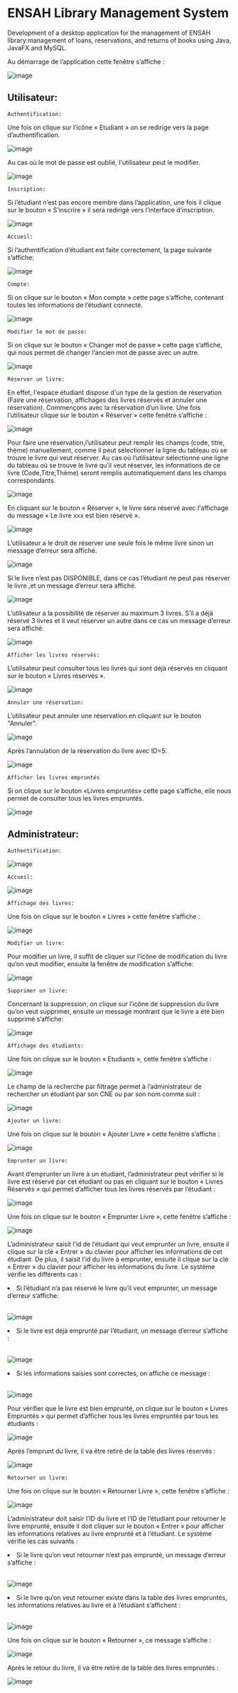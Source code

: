 # ENSAH Library Management System
Development of a desktop application for the management of ENSAH library:management of loans, reservations, and returns of books using Java, JavaFX and MySQL.

Au démarrage de l’application cette fenêtre s’affiche :

![image](https://user-images.githubusercontent.com/78702422/146660740-28a43d45-4225-43eb-bf1d-dfce51997411.png) 

   ## Utilisateur:
  
	Authentification:
Une fois on clique sur l’icône « Etudiant » on se redirige vers la page d’authentification.

![image](https://user-images.githubusercontent.com/78702422/146660759-d0eddc12-e719-43cd-a6c5-9f577e04ef4a.png)

Au cas où le mot de passe est oublié, l'utilisateur peut le modifier.

![image](https://user-images.githubusercontent.com/78702422/146660828-ae3f276c-1e1c-4571-8105-83ef7417e85f.png)

	Inscription:
Si l’étudiant n’est pas encore membre dans l’application, une fois il clique sur le bouton « S’inscrire » il sera redirigé vers l’interface d’inscription.

![image](https://user-images.githubusercontent.com/78702422/146660855-da011215-04f2-4680-9f1d-30f104a42cfa.png)

	Accueil:
Si l’authentification d’étudiant est faite correctement, la page suivante s’affiche:

![image](https://user-images.githubusercontent.com/78702422/146660888-9c4de66a-f92e-4bb0-a969-d51c6865fcc7.png)

	Compte:
Si on clique sur le bouton « Mon compte » cette page s’affiche, contenant toutes les informations de l’étudiant connecté.

![image](https://user-images.githubusercontent.com/78702422/146660897-5b8ee933-800b-490c-abe4-31334a03d9fb.png)

	Modifier le mot de passe:
Si on clique sur le bouton « Changer mot de passe » cette page s’affiche, qui nous permet de changer l’ancien mot de passe avec un autre.

![image](https://user-images.githubusercontent.com/78702422/146660923-2ca142f6-403d-4f5b-a9b4-05e97bdbdcd6.png)

	Réserver un livre:
En effet, l'espace étudiant dispose d'un type de la gestion de réservation (Faire une réservation, affichages des livres réservés et annuler une réservation). Commençons avec la réservation d’un livre.
Une fois l’utilisateur clique sur le bouton « Réserver » cette fenêtre s’affiche :

![image](https://user-images.githubusercontent.com/78702422/146660938-9167dacb-0e15-40b7-99bc-47c4f466d702.png)

Pour faire une réservation,l’utilisateur peut remplir les champs (code, titre, thème) manuellement, comme il peut sélectionner la ligne du tableau où se trouve le livre qui veut réserver.
Au cas où l’utilisateur sélectionne une ligne du tableau où se trouve le livre qu’il veut réserver, les informations de ce livre (Code,Titre,Thème) seront remplis automatiquement dans les champs correspondants.

![image](https://user-images.githubusercontent.com/78702422/146661154-183b671d-1931-4683-b0c0-8db374d62d7e.png)

En cliquant sur le bouton « Réserver », le livre sera réservé avec l'affichage du message « Le livre xxx est bien réservé ».

![image](https://user-images.githubusercontent.com/78702422/146661166-1b155c59-d9db-4412-a7e0-b6ec890e6e88.png)

L’utilisateur a le droit de réserver une seule fois le même livre sinon un message d’erreur sera affiché.

![image](https://user-images.githubusercontent.com/78702422/146661219-cb521984-a789-4805-acf1-ad50954c2325.png)

Si le livre n’est pas DISPONIBLE, dans ce cas l’étudiant ne peut pas réserver le livre ,et un message d’erreur sera affiché.

![image](https://user-images.githubusercontent.com/78702422/146661239-d2fd3d3b-1a08-4cec-b6b0-03b0e66d14f4.png)

L’utilisateur a la possibilité de réserver au maximum 3 livres.
S’il a déjà réservé 3 livres et il veut réserver un autre dans ce cas un message d’erreur sera affiché.

![image](https://user-images.githubusercontent.com/78702422/146661297-abb77b74-5eb8-4466-8d8b-dfe3fd74c294.png)

	Afficher les livres réservés:
L’utilisateur peut consulter tous les livres qui sont déjà réservés en cliquant sur le bouton « Livres réservés ».

![image](https://user-images.githubusercontent.com/78702422/146661321-04e0310b-b723-4957-9b96-f5175e6ff0f7.png)

	Annuler une réservation:
L’utilisateur peut annuler une réservation en cliquant sur le bouton "Annuler".

![image](https://user-images.githubusercontent.com/78702422/146661330-c3369823-863f-4578-8ba9-4b60bc1611a9.png)

Après l’annulation de la réservation du livre avec ID=5.

![image](https://user-images.githubusercontent.com/78702422/146661340-8732097a-4fcc-4e24-98b1-b710cdb8b2d0.png)

	Afficher les livres empruntés
Si on clique sur le bouton «Livres empruntés» cette page s’affiche, elle nous permet de consulter tous les livres empruntés.

![image](https://user-images.githubusercontent.com/78702422/146661436-ce495843-2145-448d-b222-66ee74a34f05.png)


   ## Administrateur:

	Authentification:
	
![image](https://user-images.githubusercontent.com/78702422/146661563-74cc3a4d-337c-4bb9-bb3c-038b1c1ce9ec.png)

	Accueil:
![image](https://user-images.githubusercontent.com/78702422/146661574-21e921e6-b000-4407-98ee-f7280a2e1132.png)

	Affichage des livres:
Une fois on clique sur le bouton « Livres » cette fenêtre s’affiche :

![image](https://user-images.githubusercontent.com/78702422/146661584-c86cab3c-5fcd-4d3a-84d1-503f0a8211c2.png)

	Modifier un livre:
Pour modifier un livre, il suffit de cliquer sur l’icône de modification du livre qu’on veut modifier, ensuite la fenêtre de modification s’affiche:

![image](https://user-images.githubusercontent.com/78702422/146661612-3356b831-859b-4f65-ae58-1f088883b4d0.png)

	Supprimer un livre:
Concernant la suppression, on clique sur l’icône de suppression du livre qu’on veut supprimer, ensuite un message montrant que le livre a été bien supprimé s’affiche:

![image](https://user-images.githubusercontent.com/78702422/146661630-87544ac5-bd4d-461d-85a5-06044de71dd2.png)

	Affichage des étudiants:
Une fois on clique sur le bouton « Etudiants », cette fenêtre s’affiche :

![image](https://user-images.githubusercontent.com/78702422/146661650-06c80056-e1d3-4c69-92db-0a093bcfbb5f.png)

Le champ de la recherche par filtrage permet à l’administrateur de rechercher un étudiant par son CNE ou par son nom comme suit :

![image](https://user-images.githubusercontent.com/78702422/146661655-e84a6bb2-404b-46df-8a68-34262a9024c4.png)

	Ajouter un livre:
Une fois on clique sur le bouton « Ajouter Livre » cette fenêtre s’affiche :

![image](https://user-images.githubusercontent.com/78702422/146661676-7f74769d-db71-40fa-8b99-2115673daef3.png)

	Emprunter un livre:
Avant d’emprunter un livre à un étudiant, l’administrateur peut vérifier si le livre est réservé par cet étudiant ou pas en cliquant sur le bouton « Livres Réservés » qui permet d’afficher tous les livres réservés par l’étudiant :

![image](https://user-images.githubusercontent.com/78702422/146661699-d2d00066-5113-4fca-8de8-c2ed54b82e4d.png)

Une fois on clique sur le bouton « Emprunter Livre », cette fenêtre s’affiche :

![image](https://user-images.githubusercontent.com/78702422/146661705-f8ec90d4-9940-4820-a5e3-7172632d4dde.png)


L’administrateur saisit l’id de l’étudiant qui veut emprunter un livre, ensuite il clique sur la clé « Entrer » du clavier pour afficher les informations de cet étudiant. De plus, il saisit l’id du livre à emprunter, ensuite il clique sur la clé « Entrer » du clavier pour afficher les informations du livre.
Le système vérifie les différents cas :
<li>Si l’étudiant n’a pas réservé le livre qu’il veut emprunter, un message d’erreur s’affiche:</li></br>

![image](https://user-images.githubusercontent.com/78702422/146661793-932b877a-e96a-4d3f-83e2-05247401ec60.png)

<li>Si le livre est déjà emprunté par l’étudiant, un message d’erreur s’affiche :</li></br>

![image](https://user-images.githubusercontent.com/78702422/146661801-5ef9e4fd-e4ce-4e2f-8bfa-8289c0af9957.png)

<li>Si les informations saisies sont correctes, on affiche ce message :</li></br>

![image](https://user-images.githubusercontent.com/78702422/146661883-08421f1b-cef9-4e8e-8bfc-29eb4e832b10.png)

Pour vérifier que le livre est bien emprunté, on clique sur le bouton « Livres Empruntés » qui permet d’afficher tous les livres empruntés par tous les étudiants :

![image](https://user-images.githubusercontent.com/78702422/146661896-edf1ab2b-0a80-4e94-b5c6-2fbff5e36ff1.png)

Après l’emprunt du livre, il va être retiré de la table des livres réservés :

![image](https://user-images.githubusercontent.com/78702422/146661909-63631746-a40c-46af-b1a6-22252912dbdf.png)

	Retourner un livre:
Une fois on clique sur le bouton « Retourner Livre », cette fenêtre s’affiche :

![image](https://user-images.githubusercontent.com/78702422/146661926-73d5256a-38eb-4e7e-a569-41ddd339ecfb.png)


L’administrateur doit saisir l’ID du livre et l’ID de l’étudiant pour retourner le livre emprunté, ensuite il doit cliquer sur le bouton « Entrer » pour afficher les informations relatives au livre emprunté et à l’étudiant. Le système vérifie les cas suivants :
<li>Si le livre qu’on veut retourner n’est pas emprunté, un message d’erreur s’affiche :</li></br>

![image](https://user-images.githubusercontent.com/78702422/146661933-c7b018d3-1946-46b0-ac26-c1e35ac0ee50.png)

<li>Si le livre qu’on veut retourner existe dans la table des livres empruntés, les informations relatives au livre et à l’étudiant s’affichent :</li></br>

![image](https://user-images.githubusercontent.com/78702422/146661947-cc33ffaf-824d-40d9-ab6c-6f1384324d5c.png)

Une fois on clique sur le bouton « Retourner », ce message s’affiche :

![image](https://user-images.githubusercontent.com/78702422/146661956-87200567-78bd-493d-aeb0-91768cf37536.png)

Après le retour du livre, il va être retiré de la table des livres empruntés :

![image](https://user-images.githubusercontent.com/78702422/146661961-525aec7e-79a3-430d-b435-aeebcdd342ce.png)
